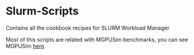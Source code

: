 # Slurm-Scripts
Contains all the cookbook recipes for SLURM Workload Manager

Most of this scripts are related with MGPUSim benchmarks, you can see MGPUSim [here](https://gitlab.com/ditec-umu/mgpusim/-/tree/nico_debugi).
